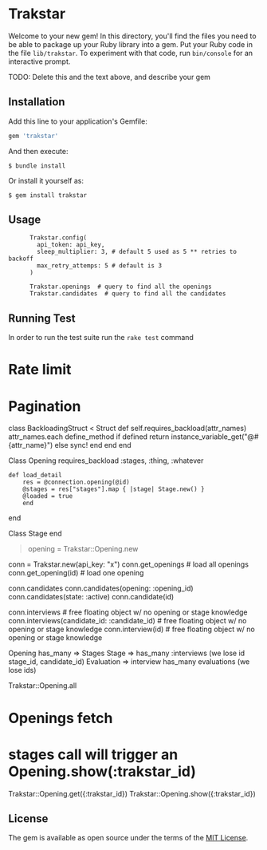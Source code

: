 # Trakstar

Welcome to your new gem! In this directory, you'll find the files you need to be able to package up your Ruby library into a gem. Put your Ruby code in the file `lib/trakstar`. To experiment with that code, run `bin/console` for an interactive prompt.

TODO: Delete this and the text above, and describe your gem

## Installation

Add this line to your application's Gemfile:

```ruby
gem 'trakstar'
```

And then execute:

    $ bundle install

Or install it yourself as:

    $ gem install trakstar

## Usage

```
      Trakstar.config(
        api_token: api_key,
        sleep_multiplier: 3, # default 5 used as 5 ** retries to backoff
        max_retry_attemps: 5 # default is 3
      )

      Trakstar.openings  # query to find all the openings
      Trakstar.candidates  # query to find all the candidates
```

## Running Test

In order to run the test suite run the `rake test` command

# Rate limit

# Pagination

class BackloadingStruct < Struct
def self.requires_backload(attr_names)
attr_names.each define_method
if defined
return instance_variable_get("@#{attr_name}")
else
sync!
end
end
end

Class Opening
requires_backload :stages, :thing, :whatever

    def load_detail
        res = @connection.opening(@id)
        @stages = res["stages"].map { |stage| Stage.new() }
        @loaded = true
        end

end

Class Stage
end

> opening = Trakstar::Opening.new

conn = Trakstar.new(api_key: "x")
conn.get_openings # load all openings
conn.get_opening(id) # load one opening

conn.candidates
conn.candidates(opening: :opening_id)
conn.candidates(state: :active)
conn.candidate(id)

conn.interviews # free floating object w/ no opening or stage knowledge
conn.interviews(candidate_id: :candidate_id) # free floating object w/ no opening or stage knowledge
conn.interview(id) # free floating object w/ no opening or stage knowledge

Opening has_many => Stages
Stage => has_many :interviews (we lose id stage_id, candidate_id)
Evaluation => interview has_many evaluations (we lose ids)

Trakstar::Opening.all

# Openings fetch

# stages call will trigger an Opening.show(:trakstar_id)

Trakstar::Opening.get({:trakstar_id})
Trakstar::Opening.show({:trakstar_id})

## License

The gem is available as open source under the terms of the [MIT License](https://opensource.org/licenses/MIT).
